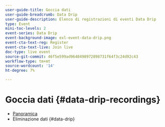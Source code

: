 ```yaml
---
user-guide-title: Goccia dati
user-guide-breadcrumb: Data Drip
user-guide-description: Elenco di registrazioni di eventi Data Drip
type: Event
mini-toc-levels: 2
event-series: Data Drip
event-background-image: exl-event-data-drip.png
event-cta-text-reg: Register
event-cta-text-live: Join live
doc-type: live event
source-git-commit: 46f5e599ad9648498972898731f64f3c24d92c43
workflow-type: tm+mt
source-wordcount: '14'
ht-degree: 7%

---
```



# Goccia dati {#data-drip-recordings}

+ [Panoramica](overview.md)
+ Eliminazione dati {#data-drip}

